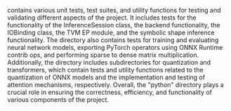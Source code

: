 contains various unit tests, test suites, and utility functions for testing and validating different aspects of the project. It includes tests for the functionality of the InferenceSession class, the backend functionality, the IOBinding class, the TVM EP module, and the symbolic shape inference functionality. The directory also contains tests for training and evaluating neural network models, exporting PyTorch operators using ONNX Runtime contrib ops, and performing sparse to dense matrix multiplication. Additionally, the directory includes subdirectories for quantization and transformers, which contain tests and utility functions related to the quantization of ONNX models and the implementation and testing of attention mechanisms, respectively. Overall, the "python" directory plays a crucial role in ensuring the correctness, efficiency, and functionality of various components of the project.